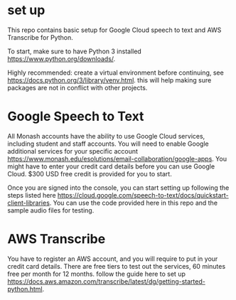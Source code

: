 # set up 

This repo contains basic setup for Google Cloud speech to text and AWS Transcribe for Python.

To start, make sure to have Python 3 installed https://www.python.org/downloads/.

Highly recommended: create a virtual environment before continuing, see https://docs.python.org/3/library/venv.html.
this will help making sure packages are not in conflict with other projects.

# Google Speech to Text 
All Monash accounts have the ability to use Google Cloud services, including student and staff accounts.
You will need to enable Google additional services for your specific account https://www.monash.edu/esolutions/email-collaboration/google-apps. 
You might have to enter your credit card details before you can use Google Cloud. 
$300 USD free credit is provided for you to start.


Once you are signed into the console, you can start setting up following the steps listed here https://cloud.google.com/speech-to-text/docs/quickstart-client-libraries.
You can use the code provided here in this repo and the sample audio files for testing.

# AWS Transcribe 
You have to register an AWS account, and you will require to put in your credit card details. 
There are free tiers to test out the services, 60 minutes free per month for 12 months. 
follow the guide here to set up https://docs.aws.amazon.com/transcribe/latest/dg/getting-started-python.html.
 